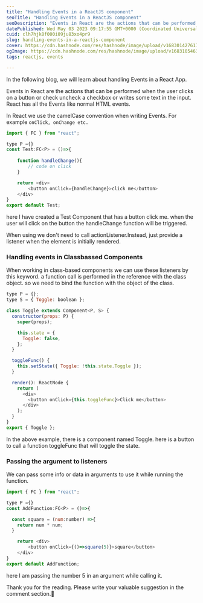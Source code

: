 ```yaml
---
title: "Handling Events in a ReactJS component"
seoTitle: "Handling Events in a ReactJS component"
seoDescription: "Events in React are the actions that can be performed when the user clicks on a button or check uncheck a checkbox or writes some text in the input."
datePublished: Wed May 03 2023 09:17:55 GMT+0000 (Coordinated Universal Time)
cuid: clh7hjk8f000i09ju83xo4pr9
slug: handling-events-in-a-reactjs-component
cover: https://cdn.hashnode.com/res/hashnode/image/upload/v1683014276170/8f0d1c53-f4f9-456f-982e-1ed62c9db354.png
ogImage: https://cdn.hashnode.com/res/hashnode/image/upload/v1683105463737/620a1304-70f0-4e5c-9dd3-f9b7b8cf91d5.png
tags: reactjs, events

---
```


In the following blog, we will learn about handling Events in a React App.

Events in React are the actions that can be performed when the user clicks on a button or check uncheck a checkbox or writes some text in the input. React has all the Events like normal HTML events.

In React we use the camelCase convention when writing Events. For example `onClick, onChange etc.`

```javascript
import { FC } from "react";

type P ={}
const Test:FC<P> = ()=>{
    
    function handleChange(){
        // code on click 
    }

    return <div>
        <button onClick={handleChange}>click me</button>
    </div>
}
export default Test;
```

here I have created a Test Component that has a button click me. when the user will click on the button the handleChange function will be triggered.

When using we don't need to call actionListener.Instead, just provide a listener when the element is initially rendered.

### **Handling events in Classbassed Components**

When working in class-based components we can use these listeners by this keyword. a function call is performed in the reference with the class object. so we need to bind the function with the object of the class.

```javascript
type P = {};
type S = { Toggle: boolean };

class Toggle extends Component<P, S> {
  constructor(props: P) {
    super(props);

    this.state = {
      Toggle: false,
    };
  }

  toggleFunc() {
    this.setState({ Toggle: !this.state.Toggle });
  }

  render(): ReactNode {
    return (
      <div>
        <button onClick={this.toggleFunc}>Click me</button>
      </div>
    );
  }
}
export { Toggle };
```

In the above example, there is a component named Toggle. here is a button to call a function toggleFunc that will toggle the state.

### **Passing the argument to listeners**

We can pass some info or data in arguments to use it while running the function.

```javascript
import { FC } from "react";

type P ={}
const AddFunction:FC<P> = ()=>{

  const square = (num:number) =>{
    return num * num;
  }

    return <div>
        <button onClick={()=>square(5)}>square</button>
    </div>
}
export default AddFunction;
```

here I am passing the number 5 in an argument while calling it.

Thank you for the reading. Please write your valuable suggestion in the comment section.🥰